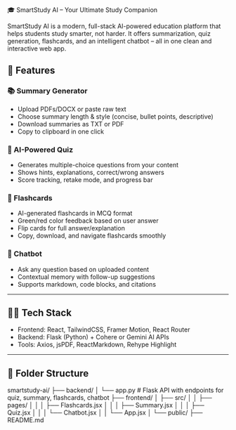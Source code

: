  🎓 SmartStudy AI – Your Ultimate Study Companion

SmartStudy AI is a modern, full-stack AI-powered education platform that helps students study smarter, not harder. It offers summarization, quiz generation, flashcards, and an intelligent chatbot – all in one clean and interactive web app.

## 🚀 Features

### 📚 Summary Generator
- Upload PDFs/DOCX or paste raw text
- Choose summary length & style (concise, bullet points, descriptive)
- Download summaries as TXT or PDF
- Copy to clipboard in one click

### 🧠 AI-Powered Quiz
- Generates multiple-choice questions from your content
- Shows hints, explanations, correct/wrong answers
- Score tracking, retake mode, and progress bar

### 📇 Flashcards
- AI-generated flashcards in MCQ format
- Green/red color feedback based on user answer
- Flip cards for full answer/explanation
- Copy, download, and navigate flashcards smoothly

### 🤖 Chatbot
- Ask any question based on uploaded content
- Contextual memory with follow-up suggestions
- Supports markdown, code blocks, and citations

---

## 🧑‍💻 Tech Stack

- Frontend: React, TailwindCSS, Framer Motion, React Router
- Backend: Flask (Python) + Cohere or Gemini AI APIs
- Tools: Axios, jsPDF, ReactMarkdown, Rehype Highlight

---

## 📂 Folder Structure
smartstudy-ai/
├── backend/
│ └── app.py # Flask API with endpoints for quiz, summary, flashcards, chatbot
├── frontend/
│ ├── src/
│ │ ├── pages/
│ │ │ ├── Flashcards.jsx
│ │ │ ├── Summary.jsx
│ │ │ ├── Quiz.jsx
│ │ │ └── Chatbot.jsx
│ │ └── App.jsx
│ └── public/
├── README.md

